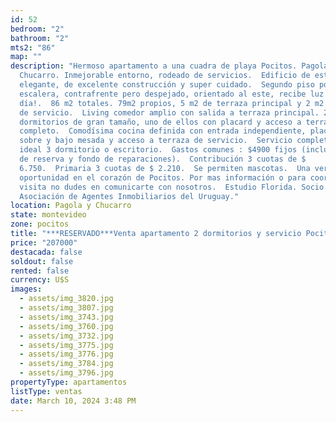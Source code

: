 ```yaml
---
id: 52
bedroom: "2"
bathroom: "2"
mts2: "86"
map: ""
description: "Hermoso apartamento a una cuadra de playa Pocitos. Pagola y
  Chucarro. Inmejorable entorno, rodeado de servicios.  Edificio de estilo,
  elegante, de excelente construcción y super cuidado.  Segundo piso por
  escalera, contrafrente pero despejado, orientado al este, recibe luz todo el
  día!.  86 m2 totales. 79m2 propios, 5 m2 de terraza principal y 2 m2 terraza
  de servicio.  Living comedor amplio con salida a terraza principal. 2
  dormitorios de gran tamaño, uno de ellos con placard y acceso a terraza.  Baño
  completo.  Comodísima cocina definida con entrada independiente, placares
  sobre y bajo mesada y acceso a terraza de servicio.  Servicio completo placar,
  ideal 3 dormitorio o escritorio.  Gastos comunes : $4900 fijos (incluye fondo
  de reserva y fondo de reparaciones).  Contribución 3 cuotas de $
  6.750.  Primaria 3 cuotas de $ 2.210.  Se permiten mascotas.  Una verdadera
  oportunidad en el corazón de Pocitos. Por mas información o para coordinar
  visita no dudes en comunicarte con nosotros.  Estudio Florida. Socio ADIU-
  Asociación de Agentes Inmobiliarios del Uruguay."
location: Pagola y Chucarro
state: montevideo
zone: pocitos
title: "***RESERVADO***Venta apartamento 2 dormitorios y servicio Pocitos"
price: "207000"
destacada: false
soldout: false
rented: false
currency: U$S
images:
  - assets/img_3820.jpg
  - assets/img_3807.jpg
  - assets/img_3743.jpg
  - assets/img_3760.jpg
  - assets/img_3732.jpg
  - assets/img_3775.jpg
  - assets/img_3776.jpg
  - assets/img_3784.jpg
  - assets/img_3796.jpg
propertyType: apartamentos
listType: ventas
date: March 10, 2024 3:48 PM
---
```


